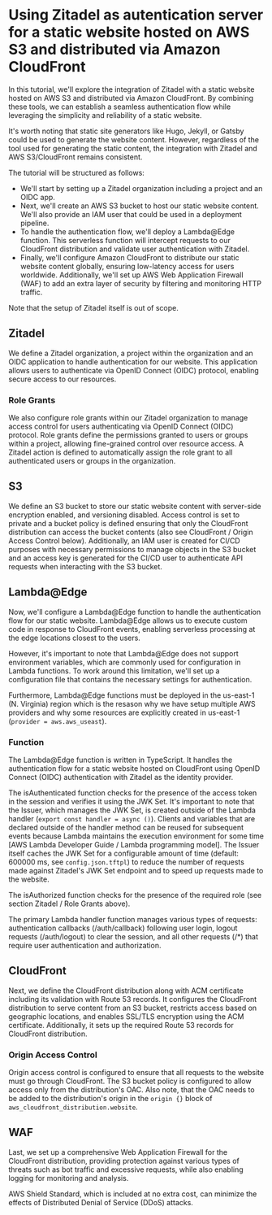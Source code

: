# Using Zitadel as autentication server for a static website hosted on AWS S3 and distributed via Amazon CloudFront

In this tutorial, we'll explore the integration of Zitadel with a static website hosted on AWS S3 and distributed via Amazon CloudFront. By combining these tools, we can establish a seamless authentication flow while leveraging the simplicity and reliability of a static website. 

It's worth noting that static site generators like Hugo, Jekyll, or Gatsby could be used to generate the website content. However, regardless of the tool used for generating the static content, the integration with Zitadel and AWS S3/CloudFront remains consistent.

The tutorial will be structured as follows:

* We'll start by setting up a Zitadel organization including a project and an OIDC app.
* Next, we'll create an AWS S3 bucket to host our static website content. We'll also provide an IAM user that could be used in a deployment pipeline.
* To handle the authentication flow, we'll deploy a Lambda@Edge function. This serverless function will intercept requests to our CloudFront distribution and validate user authentication with Zitadel.
* Finally, we'll configure Amazon CloudFront to distribute our static website content globally, ensuring low-latency access for users worldwide. Additionally, we'll set up AWS Web Application Firewall (WAF) to add an extra layer of security by filtering and monitoring HTTP traffic.

Note that the setup of Zitadel itself is out of scope.

## Zitadel

We define a Zitadel organization, a project within the organization and an OIDC application to handle authentication for our website. This application allows users to authenticate via OpenID Connect (OIDC) protocol, enabling secure access to our resources. 

### Role Grants

We also configure role grants within our Zitadel organization to manage access control for users authenticating via OpenID Connect (OIDC) protocol. Role grants define the permissions granted to users or groups within a project, allowing fine-grained control over resource access. A Zitadel action is defined to automatically assign the role grant to all authenticated users or groups in the organization.

## S3

We define an S3 bucket to store our static website content with server-side encryption enabled, and versioning disabled. Access control is set to private and a bucket policy is defined ensuring that only the CloudFront distribution can access the bucket contents (also see CloudFront / Origin Access Control below). Additionally, an IAM user is created for CI/CD purposes with necessary permissions to manage objects in the S3 bucket and an access key is generated for the CI/CD user to authenticate API requests when interacting with the S3 bucket.

## Lambda@Edge

Now, we'll configure a Lambda@Edge function to handle the authentication flow for our static website. Lambda@Edge allows us to execute custom code in response to CloudFront events, enabling serverless processing at the edge locations closest to the users.

However, it's important to note that Lambda@Edge does not support environment variables, which are commonly used for configuration in Lambda functions. To work around this limitation, we'll set up a configuration file that contains the necessary settings for authentication.

Furthermore, Lambda@Edge functions must be deployed in the us-east-1 (N. Virginia) region which is the resason why we have setup multiple AWS providers and why some resources are explicitly created in us-east-1 (`provider = aws.aws_useast`).

### Function

The Lambda@Edge function is written in TypeScript. It handles the authentication flow for a static website hosted on CloudFront using OpenID Connect (OIDC) authentication with Zitadel as the identity provider.

The isAuthenticated function checks for the presence of the access token in the session and verifies it using the JWK Set. It's important to note that the Issuer, which manages the JWK Set, is created outside of the Lambda handler (`export const handler = async ()`). Clients and variables that are declared outside of the handler method can be reused for subsequent events because Lambda maintains the execution environment for some time [AWS Lambda Developer Guide  / Lambda programming model]. The Issuer itself caches the JWK Set for a configurable amount of time (default: 600000 ms, see `config.json.tftpl`) to reduce the number of requests made against Zitadel's JWK Set endpoint and to speed up requests made to the website.

The isAuthorized function checks for the presence of the required role (see section Zitadel / Role Grants above).

The primary Lambda handler function manages various types of requests: authentication callbacks (/auth/callback) following user login, logout requests (/auth/logout) to clear the session, and all other requests (/*) that require user authentication and authorization.

## CloudFront

Next, we define the CloudFront distribution along with ACM certificate including its validation with Route 53 records. It configures the CloudFront distribution to serve content from an S3 bucket, restricts access based on geographic locations, and enables SSL/TLS encryption using the ACM certificate. Additionally, it sets up the required Route 53 records for CloudFront distribution.

### Origin Access Control

Origin access control is configured to ensure that all requests to the website must go through CloudFront. The S3 bucket policy is configured to allow access only from the distribution's OAC. Also note, that the OAC needs to be added to the distribution's origin in the `origin {}` block of `aws_cloudfront_distribution.website`.

## WAF

Last, we set up a comprehensive Web Application Firewall for the CloudFront distribution, providing protection against various types of threats such as bot traffic and excessive requests, while also enabling logging for monitoring and analysis.

AWS Shield Standard, which is included at no extra cost, can minimize the effects of Distributed Denial of Service (DDoS) attacks.
